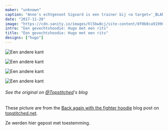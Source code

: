 ```yaml
---
maker: "unknown"
caption: "Anne's echtgenoot Sigvard is een trainer bij <a target='_BLANK' href='http://fighter.org/'>de lokale kickboksclub</a>. Vandaar de naam <em>gevechtshoodie</em>"
date: "2017-11-20"
image: "https://cdn.sanity.io/images/hl5bw8cj/site-content/8f0b0ca919900145250b0af08401775198623eda-1001x1500.jpg"
intro: "Een gevechtshoodie: Hugo met een rits"
title: "Een gevechtshoodie: Hugo met een rits"
designs: ["hugo"]
---
```


![Een andere kant](https://posts.freesewing.org/uploads/fighter_hoodie_1_69359b6e7d.jpg "Een andere kant")

![Een andere kant](https://posts.freesewing.org/uploads/fighter_hoodie_2_c74c303646.jpg "Een andere kant")

![Een andere kant](https://posts.freesewing.org/uploads/fighter_hoodie_3_f8766d848b.jpg "Een andere kant")

![Een andere kant](4.jpg)

<Note>

###### See the original on [@Topstitched](/users/Topstitched)'s blog
These picture are from the [Back again with the fighter hoodie](http://www.topstitched.net/?p=1431) 
blog post on [topstitched.net](http://www.topstitched.net/).

Ze werden hier gepost met toestemming.

</Note>
